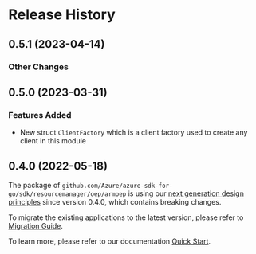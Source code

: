 # Release History

## 0.5.1 (2023-04-14)
### Other Changes


## 0.5.0 (2023-03-31)
### Features Added

- New struct `ClientFactory` which is a client factory used to create any client in this module


## 0.4.0 (2022-05-18)

The package of `github.com/Azure/azure-sdk-for-go/sdk/resourcemanager/oep/armoep` is using our [next generation design principles](https://azure.github.io/azure-sdk/general_introduction.html) since version 0.4.0, which contains breaking changes.

To migrate the existing applications to the latest version, please refer to [Migration Guide](https://aka.ms/azsdk/go/mgmt/migration).

To learn more, please refer to our documentation [Quick Start](https://aka.ms/azsdk/go/mgmt).